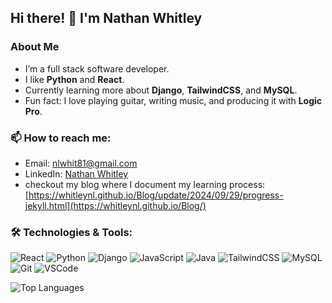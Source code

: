 ## Hi there! 👋 I'm Nathan Whitley

### About Me
- I’m a full stack software developer.
- I like **Python** and **React**.
- Currently learning more about **Django**, **TailwindCSS**, and **MySQL**.
- Fun fact: I love playing guitar, writing music, and producing it with **Logic Pro**.

### 📫 How to reach me:
- Email: nlwhit81@gmail.com
- LinkedIn: [Nathan Whitley](https://linkedin.com/in/whitleynl)
- checkout my blog where I document my learning process: [https://whitleynl.github.io/Blog/update/2024/09/29/progress-jekyll.html](https://whitleynl.github.io/Blog/)

### 🛠️ Technologies & Tools:
![React](https://img.shields.io/badge/-React-05122A?style=flat&logo=react) 
![Python](https://img.shields.io/badge/-Python-05122A?style=flat&logo=python) 
![Django](https://img.shields.io/badge/-Django-05122A?style=flat&logo=django) 
![JavaScript](https://img.shields.io/badge/-JavaScript-05122A?style=flat&logo=javascript)
![Java](https://img.shields.io/badge/-Java-05122A?style=flat&logo=java&logoColor=007396)
![TailwindCSS](https://img.shields.io/badge/-TailwindCSS-05122A?style=flat&logo=tailwindcss) 
![MySQL](https://img.shields.io/badge/-MySQL-05122A?style=flat&logo=mysql) 
![Git](https://img.shields.io/badge/-Git-05122A?style=flat&logo=git)
![VSCode](https://img.shields.io/badge/-VSCode-05122A?style=flat&logo=visual-studio-code&logoColor=007ACC)

![Top Languages](https://github-readme-stats.vercel.app/api/top-langs/?username=whitleynl&layout=compact&theme=radical)
